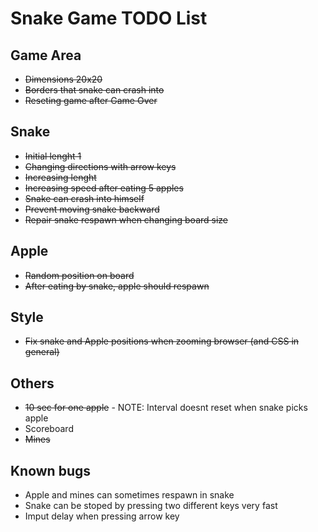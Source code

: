 # Snake Game TODO List

## Game Area

- ~~Dimensions 20x20~~
- ~~Borders that snake can crash into~~
- ~~Reseting game after Game Over~~

## Snake
- ~~Initial lenght 1~~
- ~~Changing directions with arrow keys~~
- ~~Increasing lenght~~
- ~~Increasing speed after eating 5 apples~~
- ~~Snake can crash into himself~~
- ~~Prevent moving snake backward~~
- ~~Repair snake respawn when changing board size~~

## Apple
- ~~Random position on board~~
- ~~After eating by snake, apple should respawn~~

## Style
- ~~Fix snake and Apple positions when zooming browser (and CSS in general)~~

## Others
- ~~10 sec for one apple~~ - NOTE: Interval doesnt reset when snake picks apple
- Scoreboard
- ~~Mines~~

## Known bugs
- Apple and mines can sometimes respawn in snake
- Snake can be stoped by pressing two different keys very fast
- Imput delay when pressing arrow key
